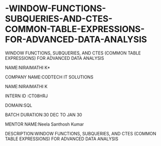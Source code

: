 # -WINDOW-FUNCTIONS-SUBQUERIES-AND-CTES-COMMON-TABLE-EXPRESSIONS-FOR-ADVANCED-DATA-ANALYSIS
WINDOW FUNCTIONS, SUBQUERIES, AND CTES (COMMON TABLE EXPRESSIONS) FOR ADVANCED DATA ANALYSIS

NAME:NIRAIMATHI K*

COMPANY NAME:CODTECH IT SOLUTIONS

NAME:NIRAIMATHI K

INTERN ID :CT08HRJ

DOMAIN:SQL

BATCH DURATION:30 DEC TO JAN 30

MENTOR NAME:Neela Santhosh Kumar

DESCRIPTION:WINDOW FUNCTIONS, SUBQUERIES, AND CTES (COMMON TABLE EXPRESSIONS) FOR ADVANCED DATA ANALYSIS
